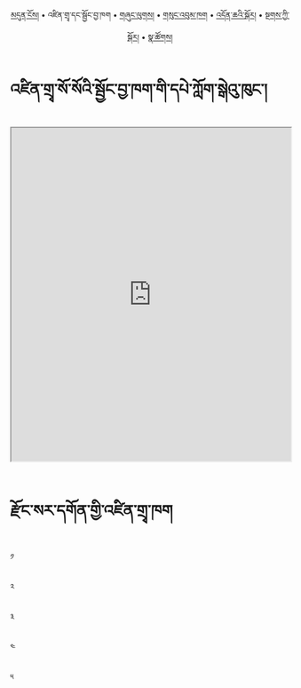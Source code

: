 <p align="center">
  <a href="https://bdrc-reader.github.io/dzongsar/">མདུན་ངོས།</a> • <span>འཛིན་གྲྭ་དང་སྦྱོང་བྱ་ཁག</span> • <a href="https://bdrc-reader.github.io/dzongsar/shunglug">གཞུང་ལུགས།</a>  • <a href="https://bdrc-reader.github.io/dzongsar/sungbum">གསུང་འབུམ་ཁག</a> • <a href="https://bdrc-reader.github.io/dzongsar/doncha">འདོན་ཆའི་སྐོར།</a> • <a href="https://bdrc-reader.github.io/dzongsar/tantra">སྔགས་ཀྱི་སྐོར།</a> •  <a href="https://bdrc-reader.github.io/dzongsar/natsok">སྣ་ཚོགས།</a></p>

# འཛིན་གྲྭ་སོ་སོའི་སྦྱོང་བྱ་ཁག་གི་དཔེ་ཀློག་སྒེའུ་ཁུང་།


<iframe src="https://library.bdrc.io/scripts/embed-iframe.html?work=bdr:W1ERI0011001&origin=website.com" width="100%" height="600"></iframe>

<br>
<br>

# རྫོང་སར་དགོན་གྱི་འཛིན་གྲྭ་ཁག

༡

༢

༣

༤

༥
